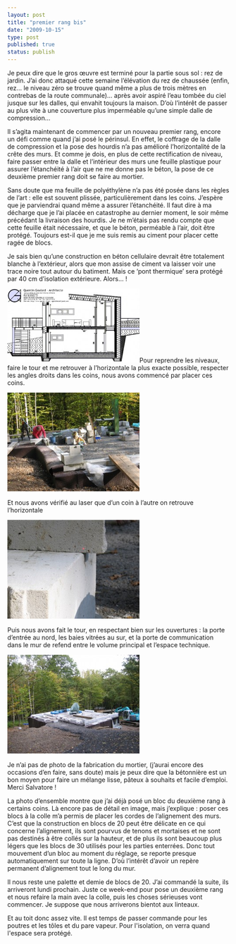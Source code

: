 ```yaml
---
layout: post
title: "premier rang bis"
date: "2009-10-15"
type: post
published: true
status: publish
---
```


Je peux dire que le gros œuvre est terminé pour la partie sous sol : rez de jardin. J’ai donc attaqué cette semaine l’élévation du rez de chaussée (enfin, rez… le niveau zéro se trouve quand même a plus de trois mètres en contrebas de la route communale)… après avoir aspiré l’eau tombée du ciel jusque sur les dalles, qui envahit toujours la maison. D’où l’intérêt de passer au plus vite à une couverture plus imperméable qu’une simple dalle de compression…

Il s’agita maintenant de commencer par un nouveau premier rang, encore un défi comme quand j’ai posé le périnsul. En effet, le coffrage de la dalle de compression et la pose des hourdis n’a pas amélioré l’horizontalité de la crête des murs. Et comme je dois, en plus de cette rectification de niveau, faire passer entre la dalle et l’intérieur des murs une feuille plastique pour assurer l’étanchéité à l’air que ne me donne pas le béton, la pose de ce deuxième premier rang doit se faire au mortier.

Sans doute que ma feuille de polyéthylène n’a pas été posée dans les règles de l’art : elle est souvent plissée, particulièrement dans les coins. J’espère que je parviendrai quand même a assurer l’étanchéité. Il faut dire à ma décharge que je l’ai placée en catastrophe au dernier moment, le soir même précédant la livraison des hourdis. Je ne m’étais pas rendu compte que cette feuille était nécessaire, et que le béton, perméable à l’air, doit être protégé. Toujours est-il que je me suis remis au ciment pour placer cette ragée de blocs.

Je sais bien qu’une construction en béton cellulaire devrait être totalement blanche à l’extérieur, alors que mon assise de ciment va laisser voir une trace noire tout autour du batiment. Mais ce ‘pont thermique’ sera protégé par 40 cm d’isolation extérieure. Alors… !

![coupe-nord-sud1](/images/2009/10/coupe-nord-sud1-300x168.jpg "coupe-nord-sud1")Pour reprendre les niveaux, faire le tour et me retrouver à l’horizontale la plus exacte possible, respecter les angles droits dans les coins, nous avons commencé par placer ces coins.

![pose du premier rang au rez de chaussée](/images/2009/10/img_0773-300x224.jpg "img_0773")

Et nous avons vérifié au laser que d’un coin à l’autre on retrouve l’horizontale

![point laser](/images/2009/10/img_0774-300x224.jpg "img_0774")

Puis nous avons fait le tour, en respectant bien sur les ouvertures : la porte d’entrée au nord, les baies vitrées au sur, et la porte de communication dans le mur de refend entre le volume principal et l’espace technique.

![img_0775](/images/2009/10/img_0775-300x224.jpg "img_0775")

Je n’ai pas de photo de la fabrication du mortier, (j’aurai encore des occasions d’en faire, sans doute) mais je peux dire que la bétonnière est un bon moyen pour faire un mélange lisse, pâteux à souhaits et facile d’emploi. Merci Salvatore !

La photo d’ensemble montre que j’ai déjà posé un bloc du deuxième rang à certains coins. Là encore pas de détail en image, mais j’explique : poser ces blocs à la colle m’a permis de placer les cordes de l’alignement des murs. C’est que la construction en blocs de 20 peut être délicate en ce qui concerne l’alignement, ils sont pourvus de tenons et mortaises et ne sont pas destinés à être collés sur la hauteur, et de plus ils sont beaucoup plus légers que les blocs de 30 utilisés pour les parties enterrées. Donc tout mouvement d’un bloc au moment du réglage, se reporte presque automatiquement sur toute la ligne. D’où l’intérêt d’avoir un repère permanent d’alignement tout le long du mur.

Il nous reste une palette et demie de blocs de 20. J’ai commandé la suite, ils arriveront lundi prochain. Juste ce week-end pour pose un deuxième rang et nous refaire la main avec la colle, puis les choses sérieuses vont commencer. Je suppose que nous arriverons bientot aux linteaux.

Et au toit donc assez vite. Il est temps de passer commande pour les poutres et les tôles et du pare vapeur. Pour l'isolation, on verra quand l'espace sera protégé.
